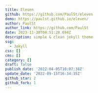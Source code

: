 ```yaml
---
title: Eleven
github: https://github.com/PaulSt/eleven
demo: https://paulst.github.io/eleven/
author: PaulSt
author_link: https://github.com/PaulSt
date: 2023-11-30T04:51:28.694Z
description: simple & clean jekyll theme
ssg:
  - Jekyll
css: []
cms: []
category: []
draft: false
publish_date: '2022-04-05T10:07:38Z'
update_date: '2022-09-15T16:34:35Z'
github_star: 2
github_fork: 1
---
```

